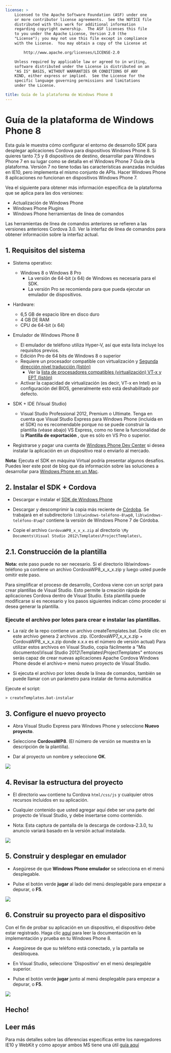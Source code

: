 ```yaml
---
license: >
    Licensed to the Apache Software Foundation (ASF) under one
    or more contributor license agreements.  See the NOTICE file
    distributed with this work for additional information
    regarding copyright ownership.  The ASF licenses this file
    to you under the Apache License, Version 2.0 (the
    "License"); you may not use this file except in compliance
    with the License.  You may obtain a copy of the License at

        http://www.apache.org/licenses/LICENSE-2.0

    Unless required by applicable law or agreed to in writing,
    software distributed under the License is distributed on an
    "AS IS" BASIS, WITHOUT WARRANTIES OR CONDITIONS OF ANY
    KIND, either express or implied.  See the License for the
    specific language governing permissions and limitations
    under the License.

title: Guía de la plataforma de Windows Phone 8
---
```


# Guía de la plataforma de Windows Phone 8

Esta guía le muestra cómo configurar el entorno de desarrollo SDK para desplegar aplicaciones Cordova para dispositivos Windows Phone 8. Si quieres tanto 7,5 y 8 dispositivos de destino, desarrollar para Windows Phone 7 en su lugar como se detalla en el Windows Phone 7 Guía de la plataforma. Versión 7 no tiene todas las características avanzadas incluidas en IE10, pero implementa el mismo conjunto de APIs. Hacer Windows Phone 8 aplicaciones *no* funcionan en dispositivos Windows Phone 7.

Vea el siguiente para obtener más información específica de la plataforma que se aplica para las dos versiones:

*   Actualización de Windows Phone
*   Windows Phone Plugins
*   Windows Phone herramientas de línea de comandos

Las herramientas de línea de comandos anteriores se refieren a las versiones anteriores Cordova 3.0. Ver la interfaz de línea de comandos para obtener información sobre la interfaz actual.

## 1. Requisitos del sistema

*   Sistema operativo:
    
    *   Windows 8 o Windows 8 Pro 
        *   La versión de 64-bit (x 64) de Windows es necesaria para el SDK.
        *   La versión Pro se recomienda para que pueda ejecutar un emulador de dispositivos.

*   Hardware:
    
    *   6,5 GB de espacio libre en disco duro
    *   4 GB DE RAM
    *   CPU de 64-bit (x 64)

*   Emulador de Windows Phone 8
    
    *   El emulador de teléfono utiliza Hyper-V, así que esta lista incluye los requisitos previos.
    *   Edición Pro de 64 bits de Windows 8 o superior
    *   Requiere un procesador compatible con virtualización y [Segunda dirección nivel traducción (listón)][1] 
        *   Ver la [lista de procesadores compatibles (virtualización) VT-x y EPT (listón)][2]
    *   Activar la capacidad de virtualización (es decir, VT-x en Intel) en la configuración del BIOS, generalmente esto está deshabilitado por defecto.

*   SDK + IDE (Visual Studio)
    
    *   Visual Studio Professional 2012, Premium o Ultimate. Tenga en cuenta que Visual Studio Express para Windows Phone (incluida en el SDK) no es recomendable porque no se puede construir la plantilla (véase abajo) VS Express, como no tiene la funcionalidad de la **Plantilla de exportación** , que es sólo en VS Pro o superior.

*   Registrarse y pagar una cuenta de [Windows Phone Dev Center][3] si desea instalar la aplicación en un dispositivo real o enviarlo al mercado.

 [1]: http://en.wikipedia.org/wiki/Second_Level_Address_Translation
 [2]: http://ark.intel.com/Products/VirtualizationTechnology
 [3]: http://dev.windowsphone.com/en-us/publish

**Nota:** Ejecuta el SDK en máquina Virtual podría presentar algunos desafíos. Puedes leer este post de blog que da información sobre las soluciones a desarrollar para [Windows Phone en un Mac][4].

 [4]: http://aka.ms/BuildaWP8apponaMac

## 2. Instalar el SDK + Cordova

*   Descargar e instalar el [SDK de Windows Phone][5]

*   Descargar y descomprimir la copia más reciente de [Córdoba][6]. Se trabajará en el subdirectorio `lib\windows-teléfono-8\wp8`, `lib\windows-teléfono-8\wp7` contiene la versión de Windows Phone 7 de Córdoba.

*   Copie el archivo `CordovaWP8_x_x_x.zip` al directorio `\My Documents\Visual Studio 2012\Templates\ProjectTemplates\`.

 [5]: http://www.microsoft.com/en-us/download/details.aspx?id=35471
 [6]: http://phonegap.com/download

## 2.1. Construcción de la plantilla

**Nota:** este paso puede no ser necesario. Si el directorio lib\windows-teléfono ya contiene un archivo CordovaWP8\_x\_x_x.zip y luego usted puede omitir este paso.

Para simplificar el proceso de desarrollo, Cordova viene con un script para crear plantillas de Visual Studio. Esto permite la creación rápida de aplicaciones Cordova dentro de Visual Studio. Esta plantilla puede modificarse si es necesario y los pasos siguientes indican cómo proceder si desea generar la plantilla.

### Ejecute el archivo por lotes para crear e instalar las plantillas.

*   La raíz de la repo contiene un archivo createTemplates.bat. Doble clic en este archivo genera 2 archivos .zip. (CordovaWP7\_x\_x\_x.zip + CordovaWP8\_x\_x\_x.zip donde x.x.x es el número de versión actual) Para utilizar estos archivos en Visual Studio, copia fácilmente a "Mis documentos\Visual Studio 2012\Templates\ProjectTemplates\" entonces serás capaz de crear nuevas aplicaciones Apache Cordova Windows Phone desde el archivo-> menú nuevo proyecto de Visual Studio.

*   Si ejecuta el archivo por lotes desde la línea de comandos, también se puede llamar con un parámetro para instalar de forma automática

Ejecute el script:

    > createTemplates.bat-instalar
    

## 3. Configure el nuevo proyecto

*   Abra Visual Studio Express para Windows Phone y seleccione **Nuevo proyecto**.

*   Seleccione **CordovaWP8**. (El número de versión se muestra en la descripción de la plantilla).

*   Dar al proyecto un nombre y seleccione **OK**.

![][7]

 [7]: img/guide/platforms/wp8/StandAloneTemplate.png

## 4. Revisar la estructura del proyecto

*   El directorio `www` contiene tu Cordova `html/css/js` y cualquier otros recursos incluidos en su aplicación.

*   Cualquier contenido que usted agregar aquí debe ser una parte del proyecto de Visual Studio, y debe insertarse como contenido.

*   Nota: Esta captura de pantalla de la descarga de cordova-2.3.0, tu anuncio variará basado en la versión actual instalada.

![][8]

 [8]: img/guide/platforms/wp8/projectStructure.png

## 5. Construir y desplegar en emulador

*   Asegúrese de que **Windows Phone emulador** se selecciona en el menú desplegable.

*   Pulse el botón verde **jugar** al lado del menú desplegable para empezar a depurar, o **F5**.

![][9]

 [9]: img/guide/platforms/wp8/BuildEmulator.png

## 6. Construir su proyecto para el dispositivo

Con el fin de probar su aplicación en un dispositivo, el dispositivo debe estar registrado. Haga clic [aquí][10] para leer la documentación en la implementación y prueba en tu Windows Phone 8.

 [10]: http://msdn.microsoft.com/en-us/library/windowsphone/develop/ff402565(v=vs.105).aspx

*   Asegúrese de que su teléfono está conectado, y la pantalla se desbloquea.

*   En Visual Studio, seleccione 'Dispositivo' en el menú desplegable superior.

*   Pulse el botón verde **jugar** junto al menú desplegable para empezar a depurar, o **F5**.

![][11]

 [11]: img/guide/platforms/wp7/wpd.png

## Hecho!

## Leer más

Para más detalles sobre las diferencias específicas entre los navegadores IE10 y WebKit y cómo apoyar ambos MS tiene una útil [guía aquí][12]

 [12]: http://blogs.windows.com/windows_phone/b/wpdev/archive/2012/11/15/adapting-your-webkit-optimized-site-for-internet-explorer-10.aspx